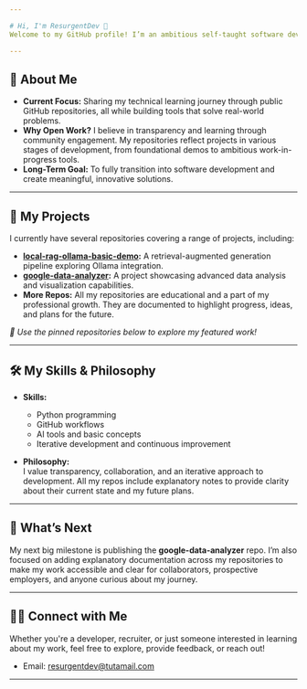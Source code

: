 ```yaml
---

# Hi, I'm ResurgentDev 👋  
Welcome to my GitHub profile! I’m an ambitious self-taught software developer transitioning from a career as an electrical contractor. My journey into coding and AI began with curiosity and evolved into a full-time passion as I dove into Python, GitHub workflows, and AI tools.

---
```


## 🌟 **About Me**  
- **Current Focus:** Sharing my technical learning journey through public GitHub repositories, all while building tools that solve real-world problems.  
- **Why Open Work?** I believe in transparency and learning through community engagement. My repositories reflect projects in various stages of development, from foundational demos to ambitious work-in-progress tools.  
- **Long-Term Goal:** To fully transition into software development and create meaningful, innovative solutions.  

---

## 🔨 **My Projects**  
I currently have several repositories covering a range of projects, including:  
- **[local-rag-ollama-basic-demo](https://github.com/resurgentdev/local-rag-ollama-basic-demo):** A retrieval-augmented generation pipeline exploring Ollama integration.  
- **[google-data-analyzer](https://github.com/resurgentdev/google-data-analyzer):** A project showcasing advanced data analysis and visualization capabilities.  
- **More Repos:** All my repositories are educational and a part of my professional growth. They are documented to highlight progress, ideas, and plans for the future.  

*🔗 Use the pinned repositories below to explore my featured work!*  

---

## 🛠️ **My Skills & Philosophy**  
- **Skills:**  
   - Python programming  
   - GitHub workflows  
   - AI tools and basic concepts  
   - Iterative development and continuous improvement  

- **Philosophy:**  
   I value transparency, collaboration, and an iterative approach to development. All my repos include explanatory notes to provide clarity about their current state and my future plans.  

---

## 🎯 **What’s Next**  
My next big milestone is publishing the **google-data-analyzer** repo. I’m also focused on adding explanatory documentation across my repositories to make my work accessible and clear for collaborators, prospective employers, and anyone curious about my journey.

---

## 🧑‍💻 **Connect with Me**  
Whether you're a developer, recruiter, or just someone interested in learning about my work, feel free to explore, provide feedback, or reach out!  

- Email: resurgentdev@tutamail.com  

---

